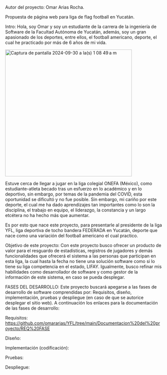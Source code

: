 Autor del proyecto: Omar Arias Rocha.

Propuesta de página web para liga de flag football en Yucatán.

Intro:
Hola, soy Omar y soy un estudiante de la carrera de la ingeniería de Software de la Facultad Autónoma de Yucatán, además, soy un gran apasionado de los deportes, entre ellos, el football americano,
deporte, el cual he practicado por más de 6 años de mi vida.

<img width="406" alt="Captura de pantalla 2024-09-30 a la(s) 1 08 49 a m" src="https://github.com/user-attachments/assets/e83b9c33-0b66-4308-a93a-1575d3cbf6e8">

Estuve cerca de llegar a jugar en la liga colegial ONEFA (México), como estudiante-atleta becado tras un esfuerzo en lo académico y en lo deportivo, sin embargo, por temas de la pandemia del COVID, esta oportunidad se dificultó y no fue posible.
Sin embargo, mi cariño por este deporte, el cual me ha dado aprendizajes tan importantes como lo son la disciplina, el trabajo en equipo, el liderazgo, la constancia y un largo etcétera no ha hecho más que aumentar.

Es por esto que nace este proyecto, para presentarle al presidente de la liga YFL, liga deportiva de tocho bandera FEDERADA en Yucatán, deporte que nace como una variación del football americano el cual practico.

Objetivo de este proyecto:
Con este proyecto busco ofrecer un producto de valor para el resguardo de estadísticas, registros de jugadores y demás funcionalidades que ofrecerá el sistema a las personas
que participan en esta liga, la cual hasta la fecha no tiene una solución software como si lo tiene su liga competencia en el estado, LIFAY.
Igualmente, busco refinar mis habilidades como desarrollador de software y como gestor de la información de este sistema, en caso se pueda desplegar.

FASES DEL DESARROLLO:
Este proyecto buscará apegarse a las fases de desarrollo de software comprendidas por: Requisitos, diseño, implementación, pruebas y despliegue (en caso de que se autorice desplegar el sitio web).
A continuación los enlaces para la documentación de las fases de desarrollo:

Requisitos: https://github.com/omararias/YFL/tree/main/Documentacion%20del%20proyecto/REQ%20FASE

Diseño:

Implementación (codificación):

Pruebas:

Despliegue:
